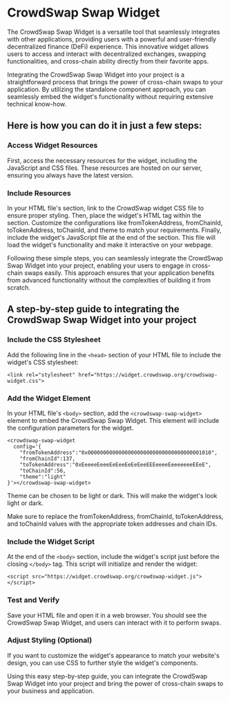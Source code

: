 # CrowdSwap Swap Widget

The CrowdSwap Swap Widget is a versatile tool that seamlessly integrates with other applications, providing users with a powerful and user-friendly decentralized finance (DeFi) experience. This innovative widget allows users to access and interact with decentralized exchanges, swapping functionalities, and cross-chain ability directly from their favorite apps.

Integrating the CrowdSwap Swap Widget into your project is a straightforward process that brings the power of cross-chain swaps to your application. By utilizing the standalone component approach, you can seamlessly embed the widget's functionality without requiring extensive technical know-how.

## Here is how you can do it in just a few steps:

### Access Widget Resources
First, access the necessary resources for the widget, including the JavaScript and CSS files. These resources are hosted on our server, ensuring you always have the latest version.

### Include Resources
In your HTML file's <head> section, link to the CrowdSwap widget CSS file to ensure proper styling. Then, place the widget's HTML tag within the <body> section. Customize the configurations like fromTokenAddress, fromChainId, toTokenAddress, toChainId, and theme to match your requirements. Finally, include the widget's JavaScript file at the end of the <body> section. This file will load the widget's functionality and make it interactive on your webpage.

Following these simple steps, you can seamlessly integrate the CrowdSwap Swap Widget into your project, enabling your users to engage in cross-chain swaps easily. This approach ensures that your application benefits from advanced functionality without the complexities of building it from scratch.

## A step-by-step guide to integrating the CrowdSwap Swap Widget into your project

### Include the CSS Stylesheet
Add the following line in the ```<head>``` section of your HTML file to include the widget's CSS stylesheet:

```
<link rel="stylesheet" href="https://widget.crowdswap.org/crowdswap-widget.css">
```

### Add the Widget Element
In your HTML file's ```<body>``` section, add the ```<crowdswap-swap-widget>``` element to embed the CrowdSwap Swap Widget. This element will include the configuration parameters for the widget.

```
<crowdswap-swap-widget
  config='{
    "fromTokenAddress":"0x0000000000000000000000000000000000001010",
    "fromChainId":137,
    "toTokenAddress":"0xEeeeeEeeeEeEeeEeEeEeeEEEeeeeEeeeeeeeEEeE",
    "toChainId":56, 
    "theme":"light" 
}'></crowdswap-swap-widget>
```

Theme can be chosen to be light or dark. This will make the widget's look light or dark.

Make sure to replace the fromTokenAddress, fromChainId, toTokenAddress, and toChainId values with the appropriate token addresses and chain IDs.

### Include the Widget Script
At the end of the ```<body>``` section, include the widget's script just before the closing ```</body>``` tag. This script will initialize and render the widget:

```
<script src="https://widget.crowdswap.org/crowdswap-widget.js"></script>
```

### Test and Verify
Save your HTML file and open it in a web browser. You should see the CrowdSwap Swap Widget, and users can interact with it to perform swaps.

### Adjust Styling (Optional)
If you want to customize the widget's appearance to match your website's design, you can use CSS to further style the widget's components.

Using this easy step-by-step guide, you can integrate the CrowdSwap Swap Widget into your project and bring the power of cross-chain swaps to your business and application.